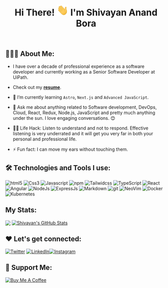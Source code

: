 <h1 align="center">Hi There! <img src="https://raw.githubusercontent.com/ABSphreak/ABSphreak/master/gifs/Hi.gif" height="35px" /> I'm Shivayan Anand Bora</h1>

<!--
**shivayan-bora/shivayan-bora** is a ✨ _special_ ✨ repository because its `README.md` (this file) appears on your GitHub profile.
Here are some ideas to get you started: -->

<!--div align="center">
  <img src ="https://pbs.twimg.com/profile_banners/266143917/1614525436/1500x500" />
  - 📚 You can visit my **[blog](https://shivayanbora.hashnode.dev/)** to read my latest blog posts.
</div-->
 
 <br/>

## 👨🏻‍💻 About Me:
- I have over a decade of professional experience as a software developer and currently working as a Senior Software Developer at UiPath. 

- Check out my **[resume](https://www.dropbox.com/scl/fi/t4wsubabgpqmnwpd4onlw/Shivayan_Bora_Senior_Software_Developer_Reactjs_12YOE.pdf?rlkey=c2hriqalqrzm564ejhtzrv4sa&st=1ufkk7bf&dl=0)**.

- 🌱 I’m currently learning `Astro`, `Next.js` and `Advanced JavaScript`.

- 💬 Ask me about anything related to Software development, DevOps, Cloud, React, Redux, Node.js, JavaScript and pretty much anything under the sun. I love engaging conversations. 😊

- 👨‍💻 Life Hack: Listen to understand and not to respond. Effective listening is very underrated and it will get you very far in both your personal and professional life.

- ⚡ Fun fact: I can move my ears without touching them.

## 🛠️ Technologies and Tools I use:

<p>
  <img alt="html5" src="https://img.shields.io/badge/HTML5-E34F26?style=for-the-badge&logo=html5&logoColor=white" height="25px"/>
  <img alt="Css3" src="https://img.shields.io/badge/CSS3-1572B6?style=for-the-badge&logo=css3&logoColor=white" height="25px"/>
  <img alt="Javascript" src="https://img.shields.io/badge/JavaScript-323330?style=for-the-badge&logo=javascript&logoColor=F7DF1E"  height="25px"/>
  <img alt="npm" src="https://img.shields.io/badge/NPM-%23000000.svg?style=for-the-badge&logo=npm&logoColor=white" height="25px"/>
  <img alt="Tailwidcss" src="https://img.shields.io/badge/Tailwind_CSS-38B2AC?style=for-the-badge&logo=tailwind-css&logoColor=white" height="25px"/>
  <img alt="TypeScript" src="https://shields.io/badge/TypeScript-3178C6?logo=TypeScript&logoColor=FFF&style=flat-square" height="25px"/>
  <img alt="React" src="https://img.shields.io/badge/React-20232A?style=for-the-badge&logo=react&logoColor=61DAFB" height="25px"/>
<!--   <img alt="NextJs" src="https://img.shields.io/badge/Next-black?style=for-the-badge&logo=next.js&logoColor=white" height="25px"/> -->
  <img alt="Angular" src="https://img.shields.io/badge/Angular-DD0031?style=for-the-badge&logo=angular&logoColor=white" height="25px"/>
  <img alt="NodeJs" src="https://img.shields.io/badge/node.js-6DA55F?style=for-the-badge&logo=node.js&logoColor=white" height="25px"/>
  <img alt="ExpressJs" src="https://img.shields.io/badge/express.js-%23404d59.svg?style=for-the-badge&logo=express&logoColor=%2361DAFB" height="25px"/>
  <img alt="Markdown" src="https://img.shields.io/badge/Markdown-000000?style=for-the-badge&logo=markdown&logoColor=white"  height="25px"/>
  <img alt="git" src="https://img.shields.io/badge/-Git-F05032?style=flat-square&logo=git&logoColor=white" height="25px"/>
  <img alt="NeoVim" src="https://img.shields.io/badge/Neovim-57A143?logo=neovim&logoColor=white&style=for-the-badge" height="25px"/>
  <img alt="Docker" src="https://img.shields.io/badge/docker-%230db7ed.svg?style=for-the-badge&logo=docker&logoColor=white" height="25px"/>
  <img alt="Kubernetes" src="https://img.shields.io/badge/kubernetes-%23326ce5.svg?style=for-the-badge&logo=kubernetes&logoColor=white" height="25px"/>
</p>

## My Stats:

<a href="https://github.com/shivayan-bora/shivayan-bora">
  <img align="center" src="https://github-readme-stats-sigma-five.vercel.app/api/top-langs/?username=shivayan-bora&hide=java,html&title_color=ffffff&text_color=c9cacc&icon_color=2bbc8a&bg_color=1d1f21&langs_count=3" /></a>
<a href="https://github.com/shivayan-bora/shivayan-bora">
  <img align="center" src="https://github-readme-stats-sigma-five.vercel.app/api?username=shivayan-bora&show_icons=true&line_height=27&count_private=true&title_color=ffffff&text_color=c9cacc&icon_color=2bbc8a&bg_color=1d1f21" alt="Shivayan's GitHub Stats" />
</a>

## ❤️ Let's get connected:

<p><a href="https://twitter.com/shivayanbora" target="_blank"><img alt="Twitter" src="https://img.shields.io/badge/twitter-%231DA1F2.svg?&style=for-the-badge&logo=twitter&logoColor=white"  height="30px"/></a> <a href="https://www.linkedin.com/in/shivayan-bora/" target="_blank"><img alt="LinkedIn" src="https://img.shields.io/badge/linkedin-%230077B5.svg?&style=for-the-badge&logo=linkedin&logoColor=white"  height="30px"/></a><a href="https://www.instagram.com/shivayanbora/" target="_blank"><img alt="Instagram" src="https://img.shields.io/badge/Instagram-E4405F?style=for-the-badge&logo=instagram&logoColor=white"  height="30px"/></a>
</p>

## 🤝 Support Me:

<a href="https://www.buymeacoffee.com/borashivayQ" target="_blank"><img src="https://cdn.buymeacoffee.com/buttons/v2/default-violet.png" alt="Buy Me A Coffee" height="60px" width="200px"></a>

<!-- ## 📊 My GitHub Data:

<div align="center">
  <img align="center" src="https://github-readme-stats.anuraghazra1.vercel.app/api?username=shivayan-bora&show_icons=true" />
  <img align="center" src="https://github-readme-streak-stats.herokuapp.com/?user=shivayan-bora&" alt="soumyajit" />
</div> -->
